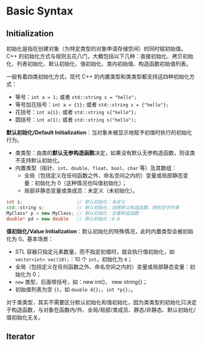 # Basic Syntax

## Initialization

初始化是指在创建对象（为特定类型的对象申请存储空间）的同时赋初始值。C++ 的初始化方式与规则五花八门，大概包括以下几种：直接初始化、拷贝初始化、列表初始化、默认初始化、值初始化、类内初始值、构造函数初始值列表。

一般有着四类初始化方式，现代 C++ 的内置类型和类类型都支持这四种初始化方式：

- 等号：`int a = 1;` 或者 `std::string s = "hello";`
- 等号加花括号：`int a = {1};` 或者 `std::string s = {"hello"};`
- 花括号：`int a{1};` 或者 `std::string s{"hello"};`
- 圆括号：`int a(1);` 或者 `std::string s("hello");`

**默认初始化/Default Initialization**：当对象未被显示地赋予初值时执行的初始化行为。

- 类类型：由类的**默认无参构造函数**决定，如果没有默认无参构造函数，则该类不支持默认初始化。
- 内置类型（指针、`int`、`double`、`float`、`bool`、`char` 等）及其数组：
    - 全局（包括定义在任何函数之外、命名空间之内的）变量或局部静态变量：初始化为 0（这种情况也叫值初始化）；
    - 局部非静态变量或类成员：未定义（未初始化）。

```cpp
int i;                    // 默认初始化：未定义
std::string s;            // 默认初始化：调用默认构造函数，得到空字符串
MyClass* p = new MyClass; // 默认初始化：全看构造函数
double* pd = new double   // 默认初始化：0.0
```

**值初始化/Value Initialization**：默认初始化的特殊情况，此时内置类型会被初始化为 0。基本场景：

- STL 容器只指定元素数量，而不指定初值时，就会执行值初始化，如 `vector<int> vec(10);`：10 个 `int`，初始化为 `0`；
- 全局（包括定义在任何函数之外、命名空间之内的）变量或局部静态变量：初始化为 0；
- `new` 类型，后面带括号，如：new int()， new string{}；
- 初始值列表为空 `{}`，如 `double d{};`、`int *p{};`。

对于类类型，其实不需要区分默认初始化和值初始化，因为类类型的初始化只决定于构造函数，与对象在函数内/外、全局/局部/类成员、静态/非静态、默认初始化/值初始化无关。

## Iterator

